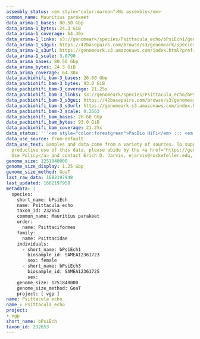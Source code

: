 ```yaml
---
assembly_status: <em style="color:maroon">No assembly</em>
common_name: Mauritius parakeet
data_arima-1_bases: 80.50 Gbp
data_arima-1_bytes: 24.3 GiB
data_arima-1_coverage: 64.30x
data_arima-1_links: s3://genomeark/species/Psittacula_echo/bPsiEch1/genomic_data/arima/<br>
data_arima-1_s3gui: https://42basepairs.com/browse/s3/genomeark/species/Psittacula_echo/bPsiEch1/genomic_data/arima/
data_arima-1_s3url: https://genomeark.s3.amazonaws.com/index.html?prefix=species/Psittacula_echo/bPsiEch1/genomic_data/arima/
data_arima-1_scale: 3.0790
data_arima_bases: 80.50 Gbp
data_arima_bytes: 24.3 GiB
data_arima_coverage: 64.30x
data_pacbiohifi_bam-3_bases: 26.60 Gbp
data_pacbiohifi_bam-3_bytes: 93.0 GiB
data_pacbiohifi_bam-3_coverage: 21.25x
data_pacbiohifi_bam-3_links: s3://genomeark/species/Psittacula_echo/bPsiEch3/genomic_data/pacbio_hifi/<br>
data_pacbiohifi_bam-3_s3gui: https://42basepairs.com/browse/s3/genomeark/species/Psittacula_echo/bPsiEch3/genomic_data/pacbio_hifi/
data_pacbiohifi_bam-3_s3url: https://genomeark.s3.amazonaws.com/index.html?prefix=species/Psittacula_echo/bPsiEch3/genomic_data/pacbio_hifi/
data_pacbiohifi_bam-3_scale: 0.2663
data_pacbiohifi_bam_bases: 26.60 Gbp
data_pacbiohifi_bam_bytes: 93.0 GiB
data_pacbiohifi_bam_coverage: 21.25x
data_status: '''<em style="color:forestgreen">PacBio HiFi</em> ::: <em style="color:forestgreen">Arima</em>'''
data_use_source: from-default
data_use_text: Samples and data come from a variety of sources. To support fair and
  productive use of this data, please abide by the <a href="https://genome10k.soe.ucsc.edu/data-use-policies/">Data
  Use Policy</a> and contact Erich D. Jarvis, ejarvis@rockefeller.edu, with any questions.
genome_size: 1251840000
genome_size_display: 1.25 Gbp
genome_size_method: GoaT
last_raw_data: 1682197948
last_updated: 1682197950
metadata: |
  species:
    short_name: bPsiEch
    name: Psittacula echo
    taxon_id: 232653
    common_name: Mauritius parakeet
    order:
      name: Psittaciformes
    family:
      name: Psittacidae
    individuals:
      - short_name: bPsiEch1
        biosample_id: SAMEA12361723
        sex: female
      - short_name: bPsiEch3
        biosample_id: SAMEA12361725
        sex:
    genome_size: 1251840000
    genome_size_method: GoaT
    project: [ vgp ]
name: Psittacula echo
name_: Psittacula_echo
project:
- vgp
short_name: bPsiEch
taxon_id: 232653
---
```


